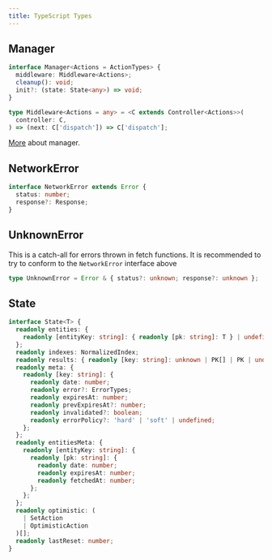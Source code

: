 ```yaml
---
title: TypeScript Types
---
```


## Manager

```typescript
interface Manager<Actions = ActionTypes> {
  middleware: Middleware<Actions>;
  cleanup(): void;
  init?: (state: State<any>) => void;
}
```

```typescript
type Middleware<Actions = any> = <C extends Controller<Actions>>(
  controller: C,
) => (next: C['dispatch']) => C['dispatch'];
```

[More](./Manager) about manager.

## NetworkError

```typescript
interface NetworkError extends Error {
  status: number;
  response?: Response;
}
```

## UnknownError

This is a catch-all for errors thrown in fetch functions. It is recommended
to try to conform to the `NetworkError` interface above

```typescript
type UnknownError = Error & { status?: unknown; response?: unknown };
```

## State

```typescript
interface State<T> {
  readonly entities: {
    readonly [entityKey: string]: { readonly [pk: string]: T } | undefined;
  };
  readonly indexes: NormalizedIndex;
  readonly results: { readonly [key: string]: unknown | PK[] | PK | undefined };
  readonly meta: {
    readonly [key: string]: {
      readonly date: number;
      readonly error?: ErrorTypes;
      readonly expiresAt: number;
      readonly prevExpiresAt?: number;
      readonly invalidated?: boolean;
      readonly errorPolicy?: 'hard' | 'soft' | undefined;
    };
  };
  readonly entitiesMeta: {
    readonly [entityKey: string]: {
      readonly [pk: string]: {
        readonly date: number;
        readonly expiresAt: number;
        readonly fetchedAt: number;
      };
    };
  };
  readonly optimistic: (
    | SetAction
    | OptimisticAction
  )[];
  readonly lastReset: number;
}
```
